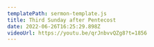 ```yaml
---
templatePath: sermon-template.js
title: Third Sunday after Pentecost
date: 2022-06-26T16:25:29.898Z
videoUrl: https://youtu.be/qrJnbvvQZg8?t=1856
---
```

